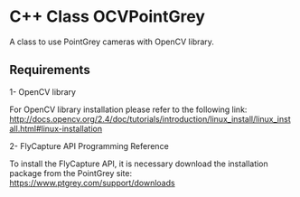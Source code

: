 # C++ Class OCVPointGrey

A class to use PointGrey cameras with OpenCV library.

## Requirements

1- OpenCV library

For OpenCV library installation please refer to the following link:
http://docs.opencv.org/2.4/doc/tutorials/introduction/linux_install/linux_install.html#linux-installation


2- FlyCapture API Programming Reference

To install the FlyCapture API, it is necessary download the installation package from the PointGrey site:
https://www.ptgrey.com/support/downloads
